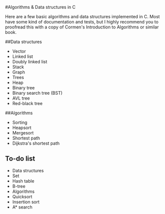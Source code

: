 #Algorithms & Data structures in C

Here are a few basic algorithms and data structures implemented in C. Most have some kind of documentation and tests, but I highly recommend you to proofread this with a copy of Cormen's Introduction to Algorithms or similar book.

##Data structures
- Vector
- Linked list
- Doubly linked list
- Stack
- Graph
- Trees
 - Heap
 - Binary tree
 - Binary search tree (BST)
 - AVL tree
 - Red-black tree

##Algorithms
- Sorting
 - Heapsort
 - Mergesort
- Shortest path
 - Dijkstra's shortest path

## To-do list
- Data structures
 - Set
 - Hash table
 - B-tree
- Algorithms
 - Quicksort
 - Insertion sort
 - A* search

